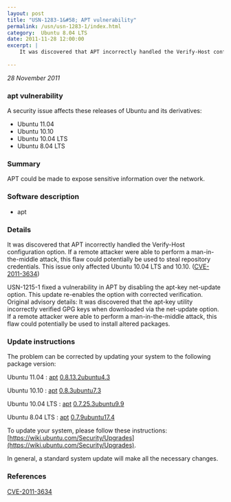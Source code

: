 ```yaml
---
layout: post
title: "USN-1283-1&#58; APT vulnerability"
permalink: /usn/usn-1283-1/index.html
category:  Ubuntu 8.04 LTS
date: 2011-11-28 12:00:00
excerpt: |
    It was discovered that APT incorrectly handled the Verify-Host configuration option. If a remote attacker were able to perform a man-in-the-middle attack, this flaw could potentially be used to steal repository credentials. This issue only affected Ubuntu 10.04 LTS and 10.10. ([CVE-2011-3634](http://people.ubuntu.com/~ubuntu-security/cve/CVE-2011-3634))
    
--- 
```

 
 

*28 November 2011*

### apt vulnerability

A security issue affects these releases of Ubuntu and its derivatives:

* Ubuntu 11.04
* Ubuntu 10.10
* Ubuntu 10.04 LTS
* Ubuntu 8.04 LTS

### Summary

APT could be made to expose sensitive information over the network. 

### Software description

* apt 

### Details

It was discovered that APT incorrectly handled the Verify-Host configuration option. If a remote attacker were able to perform a man-in-the-middle attack, this flaw could potentially be used to steal repository credentials. This issue only affected Ubuntu 10.04 LTS and 10.10. ([CVE-2011-3634](http://people.ubuntu.com/~ubuntu-security/cve/CVE-2011-3634))

USN-1215-1 fixed a vulnerability in APT by disabling the apt-key net-update option. This update re-enables the option with corrected verification. Original advisory details: It was discovered that the apt-key utility incorrectly verified GPG keys when downloaded via the net-update option. If a remote attacker were able to perform a man-in-the-middle attack, this flaw could potentially be used to install altered packages. 

### Update instructions

The problem can be corrected by updating your system to the following package version:

Ubuntu 11.04
 : [apt](https://launchpad.net/ubuntu/+source/apt) <span> [0.8.13.2ubuntu4.3](https://launchpad.net/ubuntu/+source/apt/0.8.13.2ubuntu4.3) </span> 

Ubuntu 10.10
 : [apt](https://launchpad.net/ubuntu/+source/apt) <span> [0.8.3ubuntu7.3](https://launchpad.net/ubuntu/+source/apt/0.8.3ubuntu7.3) </span> 

Ubuntu 10.04 LTS
 : [apt](https://launchpad.net/ubuntu/+source/apt) <span> [0.7.25.3ubuntu9.9](https://launchpad.net/ubuntu/+source/apt/0.7.25.3ubuntu9.9) </span> 

Ubuntu 8.04 LTS
 : [apt](https://launchpad.net/ubuntu/+source/apt) <span> [0.7.9ubuntu17.4](https://launchpad.net/ubuntu/+source/apt/0.7.9ubuntu17.4) </span> 

To update your system, please follow these instructions: [https://wiki.ubuntu.com/Security/Upgrades](https://wiki.ubuntu.com/Security/Upgrades).

In general, a standard system update will make all the necessary changes. 

### References

 
 [CVE-2011-3634](http://people.ubuntu.com/~ubuntu-security/cve/CVE-2011-3634)
 

